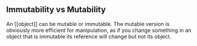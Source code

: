 ## Immutability vs Mutability

An [[object]] can be mutable or immutable.
The mutable version is obviously more efficient for manipulation, as if you change something in an object that is immutable its reference will change but not its object.